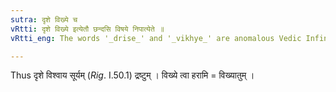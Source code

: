 ```yaml
---
sutra: दृशे विख्ये च
vRtti: दृशे विख्ये इत्येतौ छन्दसि विषये निपात्येते ॥
vRtti_eng: The words '_drise_' and '_vikhye_' are anomalous Vedic Infinitives.

---
```

Thus दृशे विश्वाय सूर्यम् (_Rig_. I.50.1) द्रष्टुम् । विख्ये त्वा हरामि = विख्यातुम् ।